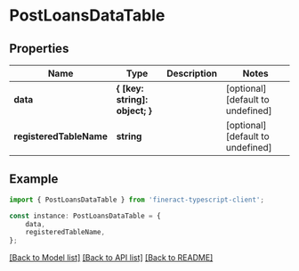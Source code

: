 # PostLoansDataTable


## Properties

Name | Type | Description | Notes
------------ | ------------- | ------------- | -------------
**data** | **{ [key: string]: object; }** |  | [optional] [default to undefined]
**registeredTableName** | **string** |  | [optional] [default to undefined]

## Example

```typescript
import { PostLoansDataTable } from 'fineract-typescript-client';

const instance: PostLoansDataTable = {
    data,
    registeredTableName,
};
```

[[Back to Model list]](../README.md#documentation-for-models) [[Back to API list]](../README.md#documentation-for-api-endpoints) [[Back to README]](../README.md)
